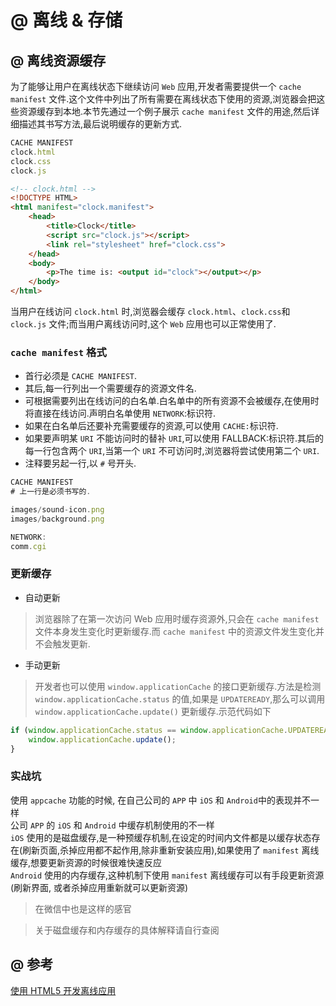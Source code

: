 # @ 离线 & 存储

## @ 离线资源缓存

为了能够让用户在离线状态下继续访问 `Web` 应用,开发者需要提供一个 `cache manifest` 文件.这个文件中列出了所有需要在离线状态下使用的资源,浏览器会把这些资源缓存到本地.本节先通过一个例子展示 `cache manifest` 文件的用途,然后详细描述其书写方法,最后说明缓存的更新方式.

```js
CACHE MANIFEST
clock.html
clock.css
clock.js
```

```html
<!-- clock.html -->
<!DOCTYPE HTML>
<html manifest="clock.manifest">
    <head>
        <title>Clock</title>
        <script src="clock.js"></script>
        <link rel="stylesheet" href="clock.css">
    </head>
    <body>
        <p>The time is: <output id="clock"></output></p>
    </body>
</html>
```

当用户在线访问 `clock.html` 时,浏览器会缓存 `clock.html`、`clock.css`和 `clock.js` 文件;而当用户离线访问时,这个 `Web` 应用也可以正常使用了.

### `cache manifest` 格式

- 首行必须是 `CACHE MANIFEST`.
- 其后,每一行列出一个需要缓存的资源文件名.
- 可根据需要列出在线访问的白名单.白名单中的所有资源不会被缓存,在使用时将直接在线访问.声明白名单使用 `NETWORK`:标识符.
- 如果在白名单后还要补充需要缓存的资源,可以使用 `CACHE:`标识符.
- 如果要声明某 `URI` 不能访问时的替补 `URI`,可以使用 FALLBACK:标识符.其后的每一行包含两个 `URI`,当第一个 `URI` 不可访问时,浏览器将尝试使用第二个 `URI`.
- 注释要另起一行,以 `#` 号开头.

```js
CACHE MANIFEST
# 上一行是必须书写的.

images/sound-icon.png
images/background.png

NETWORK:
comm.cgi
```

### 更新缓存

- 自动更新
> 浏览器除了在第一次访问 Web 应用时缓存资源外,只会在 `cache manifest` 文件本身发生变化时更新缓存.而 `cache manifest` 中的资源文件发生变化并不会触发更新.

- 手动更新
> 开发者也可以使用 `window.applicationCache` 的接口更新缓存.方法是检测 `window.applicationCache.status` 的值,如果是 `UPDATEREADY`,那么可以调用 `window.applicationCache.update()` 更新缓存.示范代码如下

```js
if (window.applicationCache.status == window.applicationCache.UPDATEREADY){
    window.applicationCache.update();
}
```

### 实战坑

使用 `appcache` 功能的时候, 在自己公司的 `APP` 中 `iOS` 和 `Android`中的表现并不一样   
公司 `APP` 的 `iOS` 和 `Android` 中缓存机制使用的不一样   
`iOS` 使用的是磁盘缓存,是一种预缓存机制,在设定的时间内文件都是以缓存状态存在(刷新页面,杀掉应用都不起作用,除非重新安装应用),如果使用了 `manifest` 离线缓存,想要更新资源的时候很难快速反应   
`Android` 使用的内存缓存,这种机制下使用  `manifest` 离线缓存可以有手段更新资源(刷新界面, 或者杀掉应用重新就可以更新资源)   
> 在微信中也是这样的感官 

> 关于磁盘缓存和内存缓存的具体解释请自行查阅

## @ 参考

<a href="https://www.ibm.com/developerworks/cn/web/1011_guozb_html5off/" target="_blank">使用 HTML5 开发离线应用</a>

